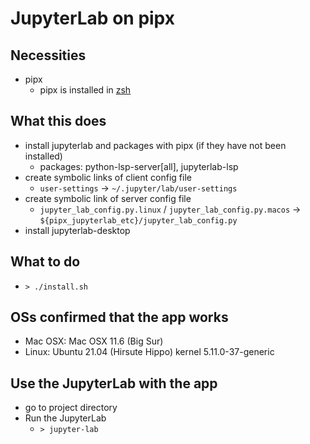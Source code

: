 # JupyterLab on pipx

## Necessities

* pipx
    * pipx is installed in [zsh](/zsh/)

## What this does

* install jupyterlab and packages with pipx (if they have not been installed)
    * packages: python-lsp-server[all], jupyterlab-lsp
* create symbolic links of client config file
    * `user-settings` -> `~/.jupyter/lab/user-settings`
* create symbolic link of server config file
    * `jupyter_lab_config.py.linux` / `jupyter_lab_config.py.macos` -> `${pipx_jupyterlab_etc}/jupyter_lab_config.py`
* install jupyterlab-desktop

## What to do

* `> ./install.sh`

## OSs confirmed that the app works

* Mac OSX: Mac OSX 11.6 (Big Sur)
* Linux: Ubuntu 21.04 (Hirsute Hippo) kernel 5.11.0-37-generic

## Use the JupyterLab with the app

* go to project directory
* Run the JupyterLab
    * `> jupyter-lab`
